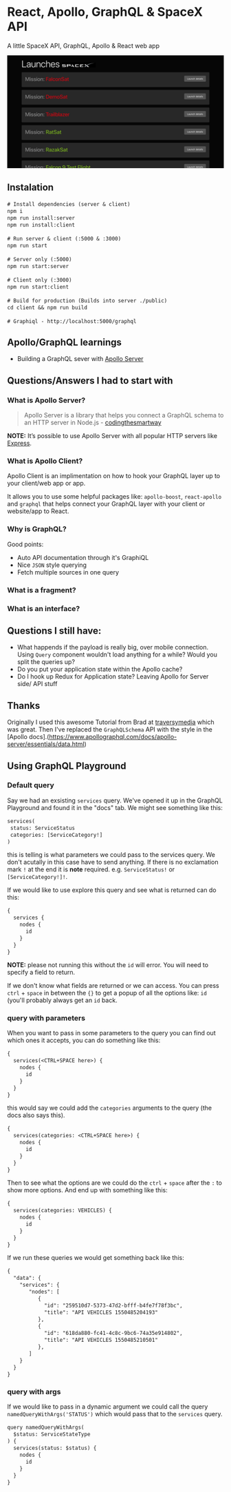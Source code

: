 # React, Apollo, GraphQL & SpaceX API
A little SpaceX API, GraphQL, Apollo &amp; React web app

![Alt text](/screenshot.png?raw=true "Optional Title")

## Instalation 

```
# Install dependencies (server & client)
npm i
npm run install:server
npm run install:client

# Run server & client (:5000 & :3000)
npm run start

# Server only (:5000)
npm run start:server

# Client only (:3000)
npm run start:client

# Build for production (Builds into server ./public)
cd client && npm run build

# Graphiql - http://localhost:5000/graphql
```

## Apollo/GraphQL learnings

* Building a GraphQL sever with [Apollo Server](https://www.apollographql.com/docs/apollo-server/essentials/server.html#integrations)

## Questions/Answers I had to start with

### What is Apollo Server?
> Apollo Server is a library that helps you connect a GraphQL schema to an HTTP server in Node.js - [codingthesmartway](https://medium.com/codingthesmartway-com-blog/apollo-server-introduction-d24b593d4eda)

**NOTE:** It’s possible to use Apollo Server with all popular HTTP servers like [Express](https://expressjs.com/).

### What is Apollo Client?

Apollo Client is an implimentation on how to hook your GraphQL layer up to your client/web app or app. 

It allows you to use some helpful packages like: `apollo-boost`, `react-apollo` and `graphql` that helps connect your GraphQL layer with your client or website/app to React.

### Why is GraphQL?

Good points:
* Auto API documentation through it's GraphiQL
* Nice `JSON` style querying
* Fetch multiple sources in one query

### What is a fragment?

### What is an interface?



## Questions I still have:
* What happends if the payload is really big, over mobile connection. Using `Query` component wouldn't load anything for a while? Would you split the queries up?
* Do you put your application state within the Apollo cache?
* Do I hook up Redux for Application state? Leaving Apollo for Server side/ API stuff

## Thanks 

Originally I used this awesome Tutorial from Brad at [traversymedia](http://www.traversymedia.com/) which was great. Then I've replaced the `GraphQLSchema` API with the style in the [Apollo docs].(https://www.apollographql.com/docs/apollo-server/essentials/data.html)

## Using GraphQL Playground

### Default query

Say we had an exsisting `services` query. We've opened it up in the GraphQL Playground and found it in the "docs" tab. We might see something like this: 

```gql
services(
 status: ServiceStatus
 categories: [ServiceCategory!]
)
```

this is telling is what parameters we could pass to the services query. We don't acutally in this case have to send anything. If there is no exclamation mark `!` at the end it is **note** required. e.g. `ServiceStatus!` or `[ServiceCategory!]!`.

If we would like to use explore this query and see what is returned can do this:

```gql
{
  services {
    nodes {
      id
    }
  }
}
```

**NOTE:** please not running this without the `id` will error. You will need to specify a field to return.

If we don't know what fields are returned or we can access. You can press `ctrl` + `space` in between the `{}` to get a popup of all the options like: `id` (you'll probably always get an `id` back.


### query with parameters

When you want to pass in some parameters to the query you can find out which ones it accepts, you can do something like this:

```gql
{
  services(<CTRL+SPACE here>) {
    nodes {
      id
    }
  }
}
```

this would say we could add the `categories` arguments to the query (the docs also says this). 

```gql
{
  services(categories: <CTRL+SPACE here>) {
    nodes {
      id
    }
  }
}
```

Then to see what the options are we could do the `ctrl` + `space` after the `:` to show more options. And end up with something like this:


```gql
{
  services(categories: VEHICLES) {
    nodes {
      id
    }
  }
}
```

If we run these queries we would get something back like this: 

```gql
{
  "data": {
    "services": {
       "nodes": [
          {
            "id": "259510d7-5373-47d2-bfff-b4fe7f78f3bc",
            "title": "API VEHICLES 1550485204193"
          },
          {
            "id": "618da880-fc41-4c8c-9bc6-74a35e914802",
            "title": "API VEHICLES 1550485210501"
          },
       ]
    }
  }
}
```


### query with args

If we would like to pass in a dynamic argument we could call the query `namedQueryWithArgs('STATUS')` which would pass that to the `services` query.

```gql
query namedQueryWithArgs(
  $status: ServiceStateType
) {
  services(status: $status) {
    nodes {
      id
    }
  }
}
```
